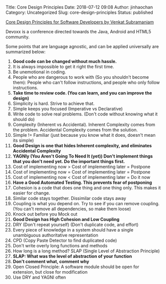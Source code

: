 Title: Core Design Principles
Date: 2018-07-12 09:08
Author: jinhaochan
Category: Uncategorized
Slug: core-design-principles
Status: published

[Core Design Principles for Software Developers by Venkat Subramaniam](https://www.youtube.com/watch?v=llGgO74uXMI)

Devoxx is a conference directed towards the Java, Android and HTML5 community.

Some points that are language agnostic, and can be applied universally are summarized below:

1.  **Good code can be changed without much hassle.**
2.  It is always impossible to get it right the first time.
3.  Be unemotional in coding.
4.  People who are dangerous to work with (So you shouldn't become them): People who can't follow instructions, and people who only follow instructions.
5.  **Take time to review code. (You can learn, and you can improve the design)**
6.  Simplicity is hard. Strive to achieve that.
7.  Simple keeps you focused (Imperative vs Declarative)
8.  Write code to solve real problems. (Don't code without knowing what it should do)
9.  Complexity (Inherent vs Accidental). Inherent Complexity comes from the problem. Accidental Complexity comes from the solution.
10. Simple != Familiar (just because you know what it does, doesn't mean its simple)
11. **Good Design is one that hides Inherent complexity, and eliminates Accidental Complexity**
12. **YAGNIy (You Aren't Going To Need It (yet)) Don't implement things that you don't need yet. Do the important things first.**
13. Cost of implementing now &gt; Cost of implementing later = Postpone
14. Cost of implementing now = Cost of implementing later = Postpone
15. Cost of implementing now &lt; Cost of implementing later = Do it now
16. **Have a Good Automated Testing. This prevents fear of postponing**
17. Cohesion is a code that does one thing and one thing only. This makes it easier for change.
18. Similar code stays together. Dissimilar code stays away
19. Coupling is what you depend on. Try to see if you can remove coupling. (You can't remove all dependencies, so make them loose)
20. Knock out before you Mock out
21. **Good Design has High Cohesion and Low Coupling**
22. DRY (Don't repeat yourself) (Don't duplicate code, and effort)
23. Every piece of knowledge in a system should have a single unambiguous authoritative representation
24. CPD (Copy Paste Detector to find duplicated code)
25. Don't write overly long functions and methods
26. How long is a long method? SLAP (Single Level of Abstraction Principle)
27. **SLAP: What was the level of abstraction of your function**
28. **Don't comment what, comment why**
29. Open Closed Principle: A software module should be open for extension, but close for modification
30. Use DRY and YAGNI often


